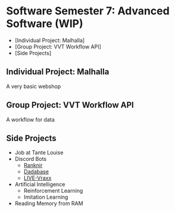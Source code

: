 # Software Semester 7: Advanced Software (WIP)
- [Individual Project: Malhalla]
- [Group Project: VVT Workflow API]
- [Side Projects]

## Individual Project: Malhalla
A very basic webshop

## Group Project: VVT Workflow API
A workflow for data

## Side Projects
- Job at Tante Louise
- Discord Bots
  - [Ranknir](https://github.com/CrossyChainsaw/Ranknir)
  - [Dadabase](https://github.com/CrossyChainsaw/Dadabase)
  - [LIVE-Vraxx](https://github.com/CrossyChainsaw/LIVE-Vraxx)
- Artificial Intelligence
  - Reinforcement Learning
  - Imitation Learning
- Reading Memory from RAM
